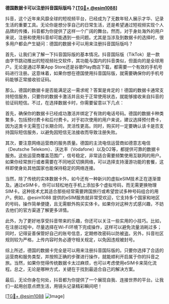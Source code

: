 **德国数据卡可以注册抖音国际版吗？[[TG💪+ @esim1088](https://t.me/s/esim1088)]**

抖音，这个近年来风靡全球的短视频平台，已经成为了无数年轻人展示才华、记录生活的重要工具。无论你是想分享自己的日常生活，还是希望通过短视频实现个人品牌的传播，抖音都为你提供了这样一个广阔的舞台。然而，对于身处海外的用户来说，注册和使用抖音却可能遇到一些问题。尤其是当涉及到数据卡的选择时，很多用户都会产生疑问：德国的数据卡可以用来注册抖音国际版吗？

首先，让我们来了解一下抖音国际版的基本情况。抖音国际版（TikTok）是一款由字节跳动推出的短视频社交软件，其功能与国内的抖音类似，但面向的是全球用户。无论是通过苹果App Store还是谷歌Play商店下载，都需要一个有效的手机号码进行注册。这意味着，如果你想在德国使用抖音国际版，就需要确保你的手机号码能够正常接收验证码。

那么，德国的数据卡是否能满足这一需求呢？答案是肯定的！德国的数据卡通常支持短信服务，只要你的数据卡激活并且处于正常使用状态，就能够接收来自抖音的验证码短信。不过，在选择数据卡时，你需要留意以下几点：

首先，确保你的数据卡已经成功激活并绑定了有效的电话号码。德国的数据卡种类繁多，包括预付费卡和后付费卡。对于初次使用的用户来说，建议选择预付费卡，因为这类卡无需签订长期合同，灵活性更高。同时，购买时一定要确认该卡是否支持国际短信服务，以避免因短信无法接收而导致注册失败。

其次，要注意网络运营商的服务质量。德国的主流电信运营商如德意志电信（Deutsche Telekom）、沃达丰（Vodafone）以及O2等，都提供可靠的数据卡服务。这些运营商覆盖范围广，信号稳定，非常适合需要频繁使用互联网的用户。如果你经常旅行或者需要在不同地区切换网络，可以选择支持漫游功能的套餐，这样即使身处其他国家也能保持稳定的网络连接。

当然，除了传统的实体数据卡外，如今还有一种新兴的虚拟eSIM技术正在逐渐普及。通过eSIM卡，你可以轻松地在手机上添加多个虚拟号码，而无需更换物理SIM卡。这种技术尤其适合那些经常需要跨国旅行或希望尝试多种号码组合的用户。例如，@esim1088 提供的eSIM服务就非常受欢迎，它支持多个国家和地区的号码，操作简单便捷，且无需额外购买实体卡。如果你对这种方式感兴趣，不妨去他们的官方渠道了解更多详情。

此外，为了更好地享受抖音带来的乐趣，你还可以关注一些实用的小技巧。比如，在注册过程中，尽量选择在Wi-Fi环境下完成操作，这样可以避免流量消耗过多；同时，记得妥善保管好自己的账号信息，定期修改密码以防被盗。另外，抖音社区规则较为严格，上传内容时务必遵守相关规定，以免因违规被封号。

综上所述，德国的数据卡完全是可以用来注册抖音国际版的。只要你选择了合适的运营商和服务类型，并按照正确的步骤进行操作，就能顺利开启属于你的抖音之旅。当然，如果你觉得传统数据卡太过麻烦，也可以考虑使用eSIM卡来简化流程。总之，无论是哪种方式，关键在于找到最适合自己的解决方案。

最后，无论你身在何处，抖音都为你提供了一个展现自我、连接世界的平台。让我们一起用创意点燃生活，用镜头记录精彩瞬间吧！

[[TG💪+ @esim1088](https://t.me/s/esim1088) ![Image](https://i.postimg.cc/4NQfJmqS/Snipaste-2025-05-13-00-14-12.png)]